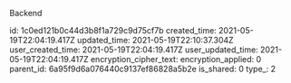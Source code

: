 Backend

id: 1c0ed121b0c44d3b8f1a729c9d75cf7b
created_time: 2021-05-19T22:04:19.417Z
updated_time: 2021-05-19T22:10:37.304Z
user_created_time: 2021-05-19T22:04:19.417Z
user_updated_time: 2021-05-19T22:04:19.417Z
encryption_cipher_text: 
encryption_applied: 0
parent_id: 6a95f9d6a076440c9137ef86828a5b2e
is_shared: 0
type_: 2